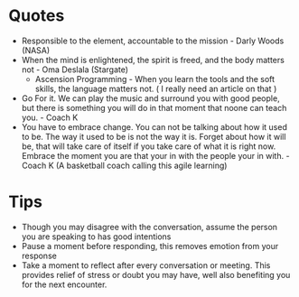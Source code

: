 
# Quotes

* Responsible to the element, accountable to the mission - Darly Woods (NASA)
* When the mind is enlightened, the spirit is freed, and the body matters not - Oma Deslala (Stargate)
  * Ascension Programming - When you learn the tools and the soft skills, the language matters not. ( I really need an article on that )
* Go For it. We can play the music and surround you with good people, but there is something you will do in that moment that noone can teach you. - Coach K
* You have to embrace change. You can not be talking about how it used to be. The way it used to be is not the way it is. Forget about how it will be, that will take care of itself if you take care of what it is right now. Embrace the moment you are that your in with the people your in with. - Coach K (A basketball coach calling this agile learning)

# Tips

* Though you may disagree with the conversation, assume the person you are speaking to has good intentions
* Pause a moment before responding, this removes emotion from your response
* Take a moment to reflect after every conversation or meeting. This provides relief of stress or doubt you may have, well also benefiting you for the next encounter.
